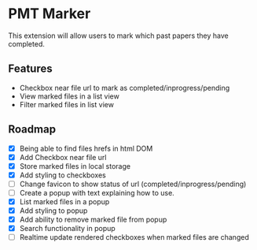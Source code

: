 # PMT Marker

This extension will allow users to mark which past papers they have completed.

## Features

- Checkbox near file url to mark as completed/inprogress/pending
- View marked files in a list view
- Filter marked files in list view

## Roadmap

- [x] Being able to find files hrefs in html DOM
- [x] Add Checkbox near file url
- [x] Store marked files in local storage
- [x] Add styling to checkboxes
- [ ] Change favicon to show status of url (completed/inprogress/pending)
- [ ] Create a popup with text explaining how to use.
- [x] List marked files in a popup
- [x] Add styling to popup
- [x] Add ability to remove marked file from popup
- [x] Search functionality in popup
- [ ] Realtime update rendered checkboxes when marked files are changed